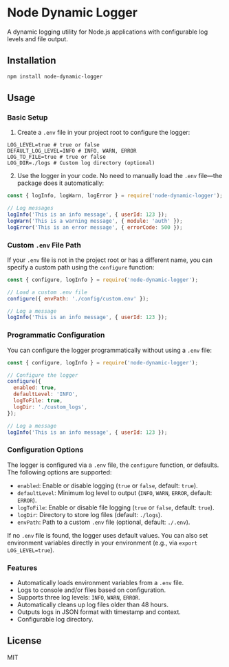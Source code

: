 # Node Dynamic Logger

A dynamic logging utility for Node.js applications with configurable log levels and file output.

## Installation

```bash
npm install node-dynamic-logger
```

## Usage

### Basic Setup

1. Create a `.env` file in your project root to configure the logger:

```env
LOG_LEVEL=true # true or false
DEFAULT_LOG_LEVEL=INFO # INFO, WARN, ERROR
LOG_TO_FILE=true # true or false
LOG_DIR=./logs # Custom log directory (optional)
```

2. Use the logger in your code. No need to manually load the `.env` file—the package does it automatically:

```javascript
const { logInfo, logWarn, logError } = require('node-dynamic-logger');

// Log messages
logInfo('This is an info message', { userId: 123 });
logWarn('This is a warning message', { module: 'auth' });
logError('This is an error message', { errorCode: 500 });
```

### Custom `.env` File Path

If your `.env` file is not in the project root or has a different name, you can specify a custom path using the `configure` function:

```javascript
const { configure, logInfo } = require('node-dynamic-logger');

// Load a custom .env file
configure({ envPath: './config/custom.env' });

// Log a message
logInfo('This is an info message', { userId: 123 });
```

### Programmatic Configuration

You can configure the logger programmatically without using a `.env` file:

```javascript
const { configure, logInfo } = require('node-dynamic-logger');

// Configure the logger
configure({
  enabled: true,
  defaultLevel: 'INFO',
  logToFile: true,
  logDir: './custom_logs',
});

// Log a message
logInfo('This is an info message', { userId: 123 });
```

### Configuration Options

The logger is configured via a `.env` file, the `configure` function, or defaults. The following options are supported:

- `enabled`: Enable or disable logging (`true` or `false`, default: `true`).
- `defaultLevel`: Minimum log level to output (`INFO`, `WARN`, `ERROR`, default: `ERROR`).
- `logToFile`: Enable or disable file logging (`true` or `false`, default: `true`).
- `logDir`: Directory to store log files (default: `./logs`).
- `envPath`: Path to a custom `.env` file (optional, default: `./.env`).

If no `.env` file is found, the logger uses default values. You can also set environment variables directly in your environment (e.g., via `export LOG_LEVEL=true`).

### Features

- Automatically loads environment variables from a `.env` file.
- Logs to console and/or files based on configuration.
- Supports three log levels: `INFO`, `WARN`, `ERROR`.
- Automatically cleans up log files older than 48 hours.
- Outputs logs in JSON format with timestamp and context.
- Configurable log directory.

## License

MIT